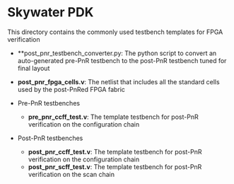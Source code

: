 # Skywater PDK
This directory contains the commonly used testbench templates for FPGA verification

* **post\_pnr\_testbench\_converter.py: The python script to convert an auto-generated pre-PnR testbench to the post-PnR testbench tuned for final layout 

* **post\_pnr\_fpga\_cells.v**: The netlist that includes all the standard cells used by the post-PnRed FPGA fabric

* Pre-PnR testbenches
  - **pre\_pnr\_ccff\_test.v**: The template testbench for post-PnR verification on the configuration chain 

* Post-PnR testbenches
  - **post\_pnr\_ccff\_test.v**: The template testbench for post-PnR verification on the configuration chain 
  - **post\_pnr\_scff\_test.v**: The template testbench for post-PnR verification on the scan chain 
